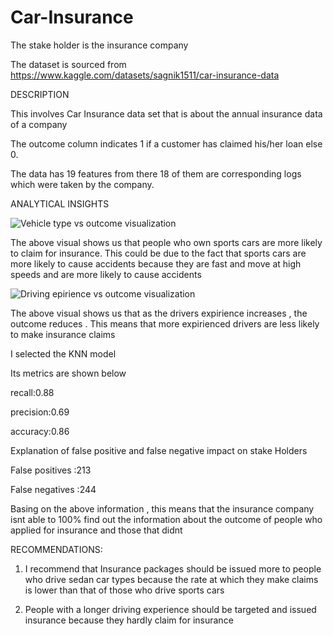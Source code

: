 # Car-Insurance
 
The stake holder is the insurance company

The dataset is sourced from https://www.kaggle.com/datasets/sagnik1511/car-insurance-data

DESCRIPTION

This involves Car Insurance data set that is about the annual insurance data of a company

The outcome column indicates 1 if a customer has claimed his/her loan else 0.

The data has 19 features from there 18 of them are corresponding logs which were taken by the company.

ANALYTICAL INSIGHTS

![Vehicle type vs outcome visualization](https://github.com/Tendo4/Car-Insurance/assets/22962828/890843e0-29c3-4ef3-acdf-746232e3ea86)


The above visual shows us that people who own sports cars are more likely to claim for insurance.
This could be due to the fact that sports cars are more likely to cause accidents because they are fast and move at high speeds and are more likely to cause accidents 


![Driving epirience vs outcome visualization](https://github.com/Tendo4/Car-Insurance/assets/22962828/a115e9bd-7b56-4a0d-951e-5a44bf9e89b6)


The above visual shows us that as the drivers expirience increases , the outcome reduces .
This means that more expirienced drivers are less likely to make insurance claims 

I selected the KNN model 

Its metrics are shown below

recall:0.88

precision:0.69

accuracy:0.86

Explanation of false positive and false negative  impact on stake Holders

False positives :213

False negatives :244

Basing on the above information , this means that the insurance company isnt able to 100% find out the information about the outcome of people who applied for insurance and those that didnt 

RECOMMENDATIONS:

1) I recommend that Insurance packages should be issued more to people who drive sedan car types because the rate at which they make claims is lower than that of those who drive sports cars          

2) People with a longer driving experience should be targeted and issued insurance because they hardly claim for insurance



